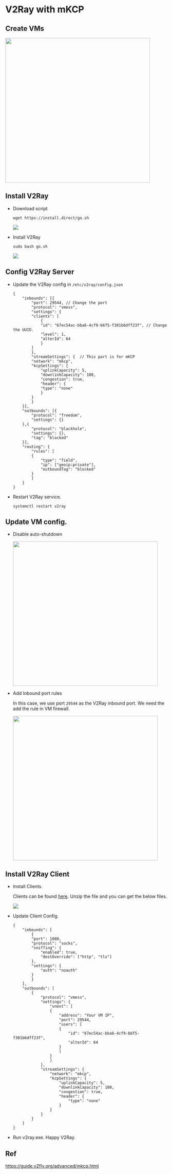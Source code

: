 # V2Ray with mKCP

## Create VMs

<img src="./images/create_VM.PNG" width="450"/>

## Install V2Ray
- Download script

    ```wget https://install.direct/go.sh```

    <img src="./images/V2Ray_Install_1.PNG"/>


- Install V2Ray

    ```sudo bash go.sh```

    <img src="./images/V2Ray_Install_2.PNG"/>

## Config V2Ray Server
- Update the V2Ray config in `/etc/v2ray/config.json`

    ```
    {
        "inbounds": [{
            "port": 29544, // Change the port
            "protocol": "vmess",
            "settings": {
            "clients": [
                {
                "id": "67ec54ac-bba6-4cf9-b6f5-f301b6dff23f", // Change the UUID. 
                "level": 1,
                "alterId": 64
                }
            ]
            },
            "streamSettings": {  // This part is for mKCP
            "network": "mkcp",
            "kcpSettings": {
                "uplinkCapacity": 5,
                "downlinkCapacity": 100,
                "congestion": true,
                "header": {
                "type": "none"
                }
            }
            }
        }],
        "outbounds": [{
            "protocol": "freedom",
            "settings": {}
        },{
            "protocol": "blackhole",
            "settings": {},
            "tag": "blocked"
        }],
        "routing": {
            "rules": [
            {
                "type": "field",
                "ip": ["geoip:private"],
                "outboundTag": "blocked"
            }
            ]
        }
    }
    ```

- Restart V2Ray service.

    ```systemctl restart v2ray```

## Update VM config.

- Disable auto-shutdown

    <img src="./images/V2Ray_Install_3.PNG" width="450"/>

- Add Inbound port rules

    In this case, we use port `29544` as the V2Ray inbound port. We need the add the rule in VM firewall.

    <img src="./images/V2Ray_Install_4.PNG" width="450"/>

## Install V2Ray Client

- Install Clients.

    Clients can be found [here](https://github.com/v2ray/v2ray-core/releases). Unzip the file and you can get the below files.

    <img src="./images/V2Ray_Install_5.PNG"/>

- Update Client Config.

    ```
    {
        "inbounds": [
            {
            "port": 1080,
            "protocol": "socks",
            "sniffing": {
                "enabled": true,
                "destOverride": ["http", "tls"]
            },
            "settings": {
                "auth": "noauth"
            }
            }
        ],
        "outbounds": [
            {
                "protocol": "vmess",
                "settings": {
                    "vnext": [
                    {
                        "address": "Your VM IP",
                        "port": 29544,
                        "users": [
                        {
                            "id": "67ec54ac-bba6-4cf9-b6f5-f301b6dff23f",
                            "alterId": 64
                        }
                        ]
                    }
                    ]
                },
                "streamSettings": {
                    "network": "mkcp",
                    "kcpSettings": {
                        "uplinkCapacity": 5,
                        "downlinkCapacity": 100,
                        "congestion": true,
                        "header": {
                            "type": "none"
                        }
                    }
                }
            }
        ]
    }
    ```

- Run v2ray.exe. Happy V2Ray.

## Ref
https://guide.v2fly.org/advanced/mkcp.html


